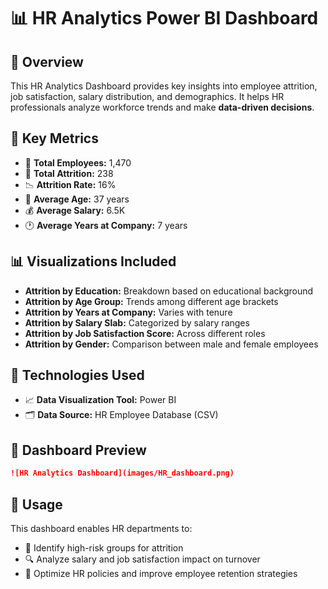 
# 📊 HR Analytics Power BI Dashboard

## 📝 Overview

This HR Analytics Dashboard provides key insights into employee attrition, job satisfaction, salary distribution, and demographics. It helps HR professionals analyze workforce trends and make **data-driven decisions**.


## 🔢 Key Metrics

* 👥 **Total Employees:** 1,470
* 🔄 **Total Attrition:** 238
* 📉 **Attrition Rate:** 16%
* 🎂 **Average Age:** 37 years
* 💰 **Average Salary:** 6.5K
* 🕐 **Average Years at Company:** 7 years


## 📊 Visualizations Included

*  **Attrition by Education:** Breakdown based on educational background
*  **Attrition by Age Group:** Trends among different age brackets
*  **Attrition by Years at Company:** Varies with tenure
*  **Attrition by Salary Slab:** Categorized by salary ranges
*  **Attrition by Job Satisfaction Score:** Across different roles
*  **Attrition by Gender:** Comparison between male and female employees


## 🧰 Technologies Used

* 📈 **Data Visualization Tool:** Power BI
* 🗂️ **Data Source:** HR Employee Database (CSV)


## 📌 Dashboard Preview


```markdown
![HR Analytics Dashboard](images/HR_dashboard.png)
```

## 🎯 Usage

This dashboard enables HR departments to:

* 🧠 Identify high-risk groups for attrition
* 🔍 Analyze salary and job satisfaction impact on turnover
* 📑 Optimize HR policies and improve employee retention strategies
